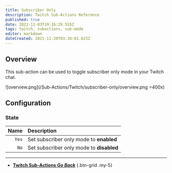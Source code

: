 ```yaml
---
title: Subscriber Only
description: Twitch Sub-Actions Reference
published: true
date: 2022-11-03T19:16:29.555Z
tags: twitch, subactions, sub-mode
editor: markdown
dateCreated: 2021-11-20T03:38:02.623Z
---
```


## Overview
This sub-action can be used to toggle subscriber only mode in your Twitch chat.

![overview.png](/Sub-Actions/Twitch/subscriber-only/overview.png =400x)

## Configuration
### State
Name | Description
----:|:------------
`Yes` | Set subscriber only mode to **enabled**
`No` | Set subscriber only mode to **disabled**

---

- [<i class="mdi mdi-chevron-left"></i>**Twitch Sub-Actions *Go Back***](/Sub-Actions/Twitch)
{.btn-grid .my-5}